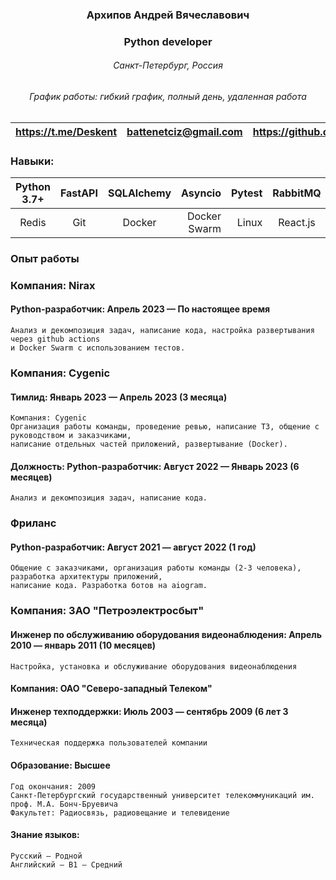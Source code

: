 ### <center> Архипов Андрей Вячеславович
### <center> Python developer</center>
###### <center>Санкт-Петербург, Россия</center>
###### <center>График работы: гибкий график, полный день, удаленная работа</center>

|<center><https://t.me/Deskent> | <center>[battenetciz@gmail.com](battenetciz@gmail.com) | <center><https://github.com/Deskent> |
|------------------------------:|-------------------------------------------------------:|-------------------------------------:|

### Навыки:
| Python 3.7+     |   FastAPI    |      SQLAlchemy |<center>Asyncio| Pytest |          RabbitMQ | PostgreSQL |
|-----------------|:------------:|----------------:|--------------:|-------:|------------------:|-----------:|
| <center>Redis   | <center>Git  | <center>Docker  | Docker Swarm  | Linux  | <center>React.js  |   HTML/CSS |

### Опыт работы
### Компания: Nirax 
#### Python-разработчик: Апрель 2023 — По настоящее время
    Анализ и декомпозиция задач, написание кода, настройка развертывания через github actions 
    и Docker Swarm с использованием тестов.
### Компания: Cygenic 
#### Тимлид: Январь 2023 — Апрель 2023 (3 месяца)
    Компания: Cygenic
    Организация работы команды, проведение ревью, написание ТЗ, общение с руководством и заказчиками, 
    написание отдельных частей приложений, развертывание (Docker).
#### Должность: Python-разработчик: Август 2022 — Январь 2023 (6 месяцев)
    Анализ и декомпозиция задач, написание кода.
### Фриланс
#### Python-разработчик: Август 2021 — август 2022 (1 год)
    Общение с заказчиками, организация работы команды (2-3 человека), разработка архитектуры приложений,
    написание кода. Разработка ботов на aiogram.
### Компания: ЗАО "Петроэлектросбыт"
#### Инженер по обслуживанию оборудования видеонаблюдения: Апрель 2010 — январь 2011 (10 месяцев)
    Настройка, установка и обслуживание оборудования видеонаблюдения
#### Компания: ОАО "Северо-западный Телеком"
#### Инженер техподдержки: Июль 2003 — сентябрь 2009 (6 лет 3 месяца)   
    Техническая поддержка пользователей компании
####  Образование: Высшее
    Год окончания: 2009
    Санкт-Петербургский государственный университет телекоммуникаций им. проф. М.А. Бонч-Бруевича
    Факультет: Радиосвязь, радиовещание и телевидение
#### Знание языков:
    Русский — Родной
    Английский — B1 — Средний


